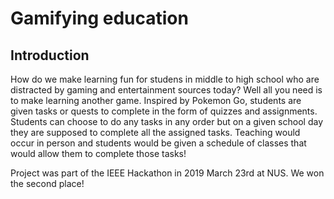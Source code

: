 # Gamifying education

## Introduction

How do we make learning fun for studens in middle to high school who are distracted by gaming and entertainment sources today? Well all you need is to make learning another game. Inspired by Pokemon Go, students are given tasks or quests to complete in the form of quizzes and assignments. Students can choose to do any tasks in any order but on a given school day they are supposed to complete all the assigned tasks. Teaching would occur in person and students would be given a schedule of classes that would allow them to complete those tasks!


Project was part of the IEEE Hackathon in 2019 March 23rd at NUS. We won the second place!
